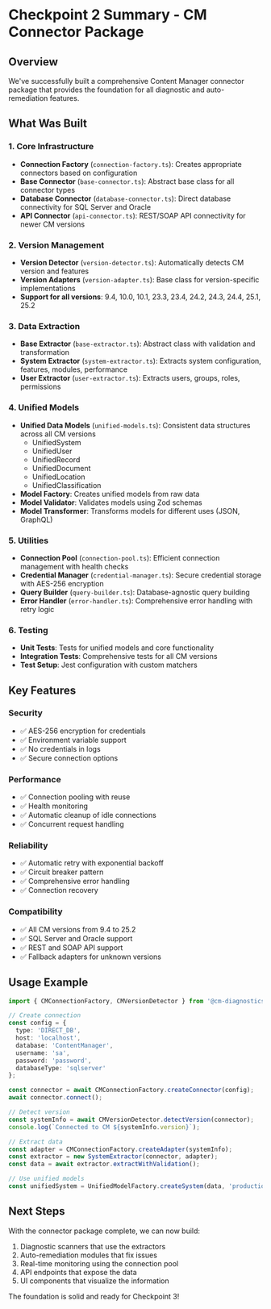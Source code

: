 # Checkpoint 2 Summary - CM Connector Package

## Overview
We've successfully built a comprehensive Content Manager connector package that provides the foundation for all diagnostic and auto-remediation features.

## What Was Built

### 1. Core Infrastructure
- **Connection Factory** (`connection-factory.ts`): Creates appropriate connectors based on configuration
- **Base Connector** (`base-connector.ts`): Abstract base class for all connector types
- **Database Connector** (`database-connector.ts`): Direct database connectivity for SQL Server and Oracle
- **API Connector** (`api-connector.ts`): REST/SOAP API connectivity for newer CM versions

### 2. Version Management
- **Version Detector** (`version-detector.ts`): Automatically detects CM version and features
- **Version Adapters** (`version-adapter.ts`): Base class for version-specific implementations
- **Support for all versions**: 9.4, 10.0, 10.1, 23.3, 23.4, 24.2, 24.3, 24.4, 25.1, 25.2

### 3. Data Extraction
- **Base Extractor** (`base-extractor.ts`): Abstract class with validation and transformation
- **System Extractor** (`system-extractor.ts`): Extracts system configuration, features, modules, performance
- **User Extractor** (`user-extractor.ts`): Extracts users, groups, roles, permissions

### 4. Unified Models
- **Unified Data Models** (`unified-models.ts`): Consistent data structures across all CM versions
  - UnifiedSystem
  - UnifiedUser
  - UnifiedRecord
  - UnifiedDocument
  - UnifiedLocation
  - UnifiedClassification
- **Model Factory**: Creates unified models from raw data
- **Model Validator**: Validates models using Zod schemas
- **Model Transformer**: Transforms models for different uses (JSON, GraphQL)

### 5. Utilities
- **Connection Pool** (`connection-pool.ts`): Efficient connection management with health checks
- **Credential Manager** (`credential-manager.ts`): Secure credential storage with AES-256 encryption
- **Query Builder** (`query-builder.ts`): Database-agnostic query building
- **Error Handler** (`error-handler.ts`): Comprehensive error handling with retry logic

### 6. Testing
- **Unit Tests**: Tests for unified models and core functionality
- **Integration Tests**: Comprehensive tests for all CM versions
- **Test Setup**: Jest configuration with custom matchers

## Key Features

### Security
- ✅ AES-256 encryption for credentials
- ✅ Environment variable support
- ✅ No credentials in logs
- ✅ Secure connection options

### Performance
- ✅ Connection pooling with reuse
- ✅ Health monitoring
- ✅ Automatic cleanup of idle connections
- ✅ Concurrent request handling

### Reliability
- ✅ Automatic retry with exponential backoff
- ✅ Circuit breaker pattern
- ✅ Comprehensive error handling
- ✅ Connection recovery

### Compatibility
- ✅ All CM versions from 9.4 to 25.2
- ✅ SQL Server and Oracle support
- ✅ REST and SOAP API support
- ✅ Fallback adapters for unknown versions

## Usage Example

```typescript
import { CMConnectionFactory, CMVersionDetector } from '@cm-diagnostics/cm-connector';

// Create connection
const config = {
  type: 'DIRECT_DB',
  host: 'localhost',
  database: 'ContentManager',
  username: 'sa',
  password: 'password',
  databaseType: 'sqlserver'
};

const connector = await CMConnectionFactory.createConnector(config);
await connector.connect();

// Detect version
const systemInfo = await CMVersionDetector.detectVersion(connector);
console.log(`Connected to CM ${systemInfo.version}`);

// Extract data
const adapter = CMConnectionFactory.createAdapter(systemInfo);
const extractor = new SystemExtractor(connector, adapter);
const data = await extractor.extractWithValidation();

// Use unified models
const unifiedSystem = UnifiedModelFactory.createSystem(data, 'production');
```

## Next Steps

With the connector package complete, we can now build:
1. Diagnostic scanners that use the extractors
2. Auto-remediation modules that fix issues
3. Real-time monitoring using the connection pool
4. API endpoints that expose the data
5. UI components that visualize the information

The foundation is solid and ready for Checkpoint 3!